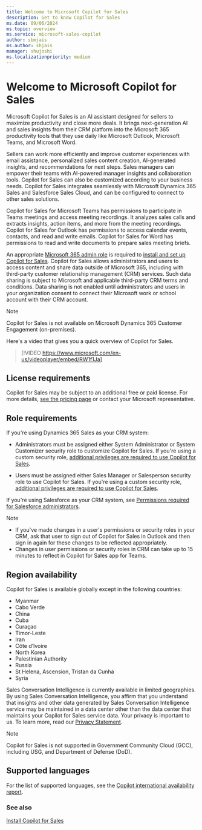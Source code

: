 ```yaml
---
title: Welcome to Microsoft Copilot for Sales
description: Get to know Copilot for Sales
ms.date: 09/06/2024
ms.topic: overview
ms.service: microsoft-sales-copilot
author: sbmjais
ms.author: shjais
manager: shujoshi
ms.localizationpriority: medium
---
```


# Welcome to Microsoft Copilot for Sales

Microsoft Copilot for Sales is an AI assistant designed for sellers to maximize productivity and close more deals. It brings next-generation AI and sales insights from their CRM platform into the Microsoft 365 productivity tools that they use daily like Microsoft Outlook, Microsoft Teams, and Microsoft Word.

Sellers can work more efficiently and improve customer experiences with email assistance, personalized sales content creation, AI-generated insights, and recommendations for next steps. Sales managers can empower their teams with AI-powered manager insights and collaboration tools. Copilot for Sales can also be customized according to your business needs. Copilot for Sales integrates seamlessly with Microsoft Dynamics 365 Sales and Salesforce Sales Cloud, and can be configured to connect to other sales solutions.

Copilot for Sales for Microsoft Teams has permissions to participate in Teams meetings and access meeting recordings. It analyzes sales calls and extracts insights, action items, and more from the meeting recordings. Copilot for Sales for Outlook has permissions to access calendar events, contacts, and read and write emails. Copilot for Sales for Word has permissions to read and write documents to prepare sales meeting briefs.

An appropriate [Microsoft 365 admin role](/microsoft-365/admin/add-users/about-admin-roles?view=o365-worldwide&preserve-view=true#commonly-used-microsoft-365-admin-center-roles) is required to [install and set up Copilot for Sales](install-viva-sales.md). Copilot for Sales allows administrators and users to access content and share data outside of Microsoft 365, including with third-party customer relationship management (CRM) services. Such data sharing is subject to Microsoft and applicable third-party CRM terms and conditions. Data sharing is not enabled until administrators and users in your organization consent to connect their Microsoft work or school account with their CRM account.

> [!NOTE]
> Copilot for Sales is not available on Microsoft Dynamics 365 Customer Engagement (on-premises).

Here's a video that gives you a quick overview of Copilot for Sales.

> [!VIDEO https://www.microsoft.com/en-us/videoplayer/embed/RW1f1Ja]

## License requirements

Copilot for Sales may be subject to an additional free or paid license. For more details, [see the pricing page](https://www.microsoft.com/ai/microsoft-sales-copilot?rtc=1#featuresandpricing) or contact your Microsoft representative.

## Role requirements

If you're using Dynamics 365 Sales as your CRM system:

- Administrators must be assigned either System Administrator or System Customizer security role to customize Copilot for Sales. If you're using a custom security role, [additional privileges are required to use Copilot for Sales](install-viva-sales.md#additional-privileges-required-for-dynamics-365-customers).

- Users must be assigned either Sales Manager or Salesperson security role to use Copilot for Sales. If you're using a custom security role, [additional privileges are required to use Copilot for Sales](install-viva-sales.md#additional-privileges-required-for-dynamics-365-customers).

If you're using Salesforce as your CRM system, see [Permissions required for Salesforce administrators](install-viva-sales.md#permissions-required-for-salesforce-administrators).

> [!NOTE]
> - If you've made changes in a user's permissions or security roles in your CRM, ask that user to sign out of Copilot for Sales in Outlook and then sign in again for these changes to be reflected appropriately. 
> - Changes in user permissions or security roles in CRM can take up to 15 minutes to reflect in Copilot for Sales app for Teams.

## Region availability

Copilot for Sales is available globally except in the following countries:
- Myanmar
- Cabo Verde
- China
- Cuba
- Curaçao
- Timor-Leste
- Iran
- Côte d’Ivoire
- North Korea
- Palestinian Authority
- Russia
- St Helena, Ascension, Tristan da Cunha
- Syria

Sales Conversation Intelligence is currently available in limited geographies. By using Sales Conversation Intelligence, you affirm that you understand that insights and other data generated by Sales Conversation Intelligence service may be maintained in a data center other than the data center that maintains your Copilot for Sales service data. Your privacy is important to us. To learn more, read our [Privacy Statement](https://go.microsoft.com/fwlink/?LinkId=521839).

> [!NOTE]
> Copilot for Sales is not supported in Government Community Cloud (GCC), including USG, and Department of Defense (DoD).

## Supported languages

For the list of supported languages, see the [Copilot international availability report](https://releaseplans.microsoft.com/availability-reports/?report=copilotproductreport).

### See also

[Install Copilot for Sales](install-viva-sales.md)
